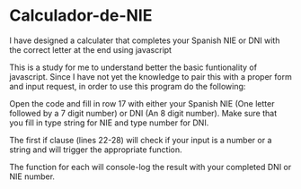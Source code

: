 # Calculador-de-NIE
I have designed a calculater that completes your Spanish NIE or DNI with the correct letter at the end using javascript

This is a study for me to understand better the basic funtionality of javascript. 
Since I have not yet the knowledge to pair this with a proper form and input request, in order to use this program do the following:

Open the code and fill in row 17 with either your Spanish NIE (One letter followed by a 7 digit number) or DNI (An 8 digit number). 
Make sure that you fill in type string for NIE and type number for DNI.

The first if clause (lines 22-28) will check if your input is a number or a string and will trigger the appropriate function.

The function for each will console-log the result with your completed DNI or NIE number.

